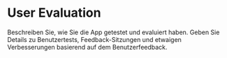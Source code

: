 # User Evaluation
Beschreiben Sie, wie Sie die App getestet und evaluiert haben. Geben Sie Details zu Benutzertests, Feedback-Sitzungen und etwaigen Verbesserungen basierend auf dem Benutzerfeedback.
